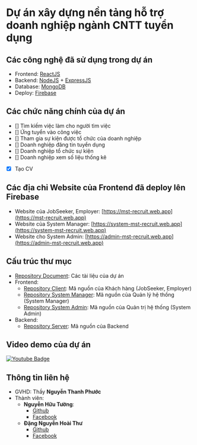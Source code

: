 # Dự án xây dựng nền tảng hỗ trợ doanh nghiệp ngành CNTT tuyển dụng

## Các công nghệ đã sử dụng trong dự án
 - Frontend: [ReactJS](https://reactjs.org)
 - Backend: [NodeJS](https://nodejs.org/en) + [ExpressJS](https://expressjs.com)
 - Database: [MongoDB](https://www.mongodb.com)
 - Deploy: [Firebase](https://firebase.google.com)

## Các chức năng chính của dự án
 - [] Tìm kiếm việc làm cho người tìm việc
 - [] Ứng tuyển vào công việc
 - [] Tham gia sự kiện được tổ chức của doanh nghiệp
 - [] Doanh nghiệp đăng tin tuyển dụng
 - [] Doanh nghiệp tổ chức sự kiện
 - [] Doanh nghiệp xem số liệu thống kê
 - [x] Tạo CV

## Các địa chỉ Website của Frontend đã deploy lên Firebase
 - Website của JobSeeker, Employer: [https://mst-recruit.web.app](https://mst-recruit.web.app)
 - Website của System Manager: [https://system-mst-recruit.web.app](https://system-mst-recruit.web.app)
 - Website cho System Admin: [https://admin-mst-recruit.web.app](https://admin-mst-recruit.web.app)

## Cấu trúc thư mục
 - [Repository Document](https://github.com/HuuTuong1403/RecruitmentProject/tree/main/Tasks): Các tài liệu của dự án
 - Frontend:
   - [Repository Client](https://github.com/HuuTuong1403/RecruitmentProject/tree/main/client-side/client): Mã nguồn của Khách hàng (JobSeeker, Employer)
   - [Repository System Manager](https://github.com/HuuTuong1403/RecruitmentProject/tree/main/client-side/system-manager-recruitment): Mã nguồn của Quản lý hệ thống (System Manager)
   - [Repository System Admin](https://github.com/HuuTuong1403/RecruitmentProject/tree/main/client-side/admin-recruitment): Mã nguồn của Quản trị hệ thống (System Admin)
 - Backend:
   - [Repository Server](https://github.com/HuuTuong1403/RecruitmentProject/tree/main/server): Mã nguồn của Backend

## Video demo của dự án
[![Youtube Badge](https://img.shields.io/badge/YouTube-FF0000?style=for-the-badge&logo=youtube&logoColor=white)](https://youtu.be/7dZrxulxSPc)

## Thông tin liên hệ
 - GVHD: Thầy **Nguyễn Thanh Phước**
 - Thành viên:
   - **Nguyễn Hữu Tường**:
     - [Github](https://github.com/HuuTuong1403)
     - [Facebook](https://www.facebook.com/huutuong1403)
   - **Đặng Nguyễn Hoài Thư**
     - [Github](https://github.com/HoaiThu0801)
     - [Facebook](https://www.facebook.com/di.di.56232)

